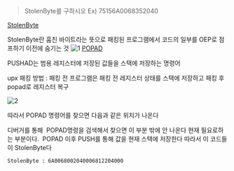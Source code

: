 > StolenByte를 구하시오 Ex) 75156A0068352040

[StolenByte](https://brainfreeee.tistory.com/35)

StolenByte란 훔친 바이트라는 뜻으로 패킹된 프로그램에서 코드의 일부를 OEP로 점프하기 이전에 숨기는 것
![1](https://github.com/king-raccoon/Yoom/assets/78426205/2822a987-827c-4c23-9d63-3b8bfe12927d)
[POPAD](https://8jz5.tistory.com/48)

PUSHAD는 범용 레지스터에 저장된 값들을 스택에 저장하는 명령어

upx 패킹 방법 : 패킹 전 프로그램은 패킹 전 레지스터 상태를 스택에 저장하고 패킹 후 popad로 레지스터 복구

![2](https://github.com/king-raccoon/Yoom/assets/78426205/d2896111-4486-4ed5-a840-ceeb1652816f)

따라서 POPAD 명령어를 찾으면 다음과 같은 위치가 나온다

디버거를 통해  POPAD명령을 검색해서 찾으면 이 부분 밖에 안 나온다
현재 필요로하는 부분이다.  POPAD 이후 PUSH를 통해 값을 현재 스택에 저장한다
따라서 이 코드들이 StolenByte다

`StolenByte : 6A0068002040006812204000`
